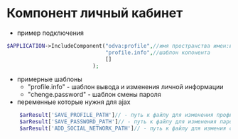 # Компонент личный кабинет

- пример подключения
```php
$APPLICATION->IncludeComponent("odva:profile",//имя пространства имен:имя компонента
                               "profile.info",//шаблон копонента
                               []
                           );
```
- примерные шаблоны
	- "profile.info" - шаблон вывода и изменения личной информации
	- "chenge.password" - шаблон смены пароля
- переменные которые нужня для ajax
```php
	$arResult['SAVE_PROFILE_PATH']// - путь к файлу для изменения профиля
	$arResult['SAVE_PASSWORD_PATH']// - путь к файлу для изменения пароля
	$arResult['ADD_SOCIAL_NETWORK_PATH']// - путь к файлу для измения соцсети
```